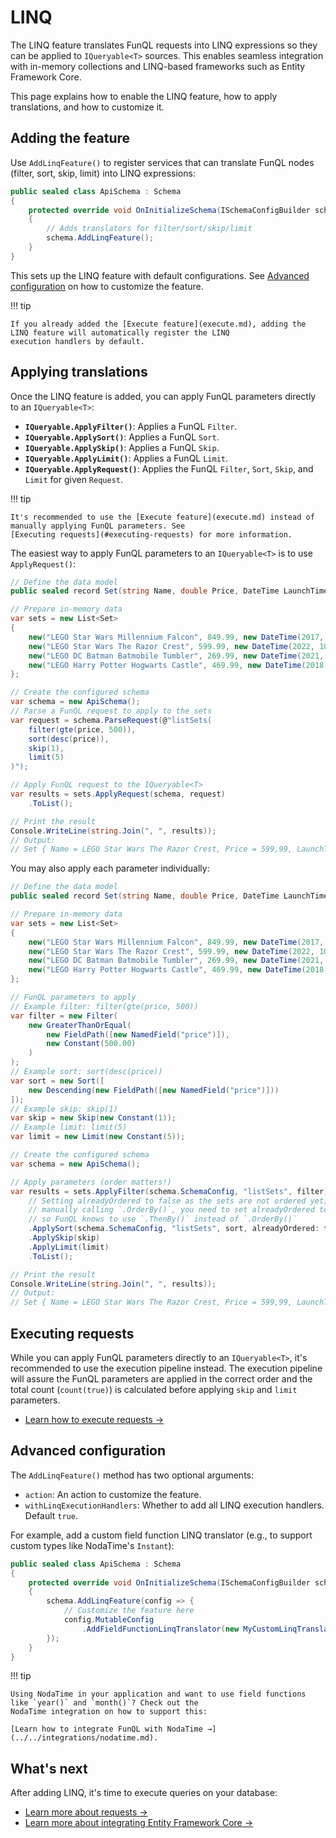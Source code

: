 ﻿# LINQ

The LINQ feature translates FunQL requests into LINQ expressions so they can be applied to `IQueryable<T>` sources. This
enables seamless integration with in-memory collections and LINQ-based frameworks such as Entity Framework Core.

This page explains how to enable the LINQ feature, how to apply translations, and how to customize it.

## Adding the feature

Use `AddLinqFeature()` to register services that can translate FunQL nodes (filter, sort, skip, limit) into LINQ
expressions:

```csharp 
public sealed class ApiSchema : Schema 
{ 
    protected override void OnInitializeSchema(ISchemaConfigBuilder schema) 
    { 
        // Adds translators for filter/sort/skip/limit 
        schema.AddLinqFeature(); 
    } 
}
```

This sets up the LINQ feature with default configurations. See [Advanced configuration](#advanced-configuration) on how 
to customize the feature.

!!! tip

    If you already added the [Execute feature](execute.md), adding the LINQ feature will automatically register the LINQ 
    execution handlers by default.

## Applying translations

Once the LINQ feature is added, you can apply FunQL parameters directly to an `IQueryable<T>`:

- **`IQueryable.ApplyFilter()`**: Applies a FunQL `Filter`.
- **`IQueryable.ApplySort()`**: Applies a FunQL `Sort`.
- **`IQueryable.ApplySkip()`**: Applies a FunQL `Skip`.
- **`IQueryable.ApplyLimit()`**: Applies a FunQL `Limit`.
- **`IQueryable.ApplyRequest()`**: Applies the FunQL `Filter`, `Sort`, `Skip`, and `Limit` for given `Request`.

!!! tip

    It's recommended to use the [Execute feature](execute.md) instead of manually applying FunQL parameters. See 
    [Executing requests](#executing-requests) for more information.

The easiest way to apply FunQL parameters to an `IQueryable<T>` is to use `ApplyRequest()`:

```csharp
// Define the data model
public sealed record Set(string Name, double Price, DateTime LaunchTime);

// Prepare in-memory data
var sets = new List<Set>
{
    new("LEGO Star Wars Millennium Falcon", 849.99, new DateTime(2017, 10, 01)),
    new("LEGO Star Wars The Razor Crest", 599.99, new DateTime(2022, 10, 03)),
    new("LEGO DC Batman Batmobile Tumbler", 269.99, new DateTime(2021, 11, 01)),
    new("LEGO Harry Potter Hogwarts Castle", 469.99, new DateTime(2018, 09, 01)),
};

// Create the configured schema
var schema = new ApiSchema();
// Parse a FunQL request to apply to the sets
var request = schema.ParseRequest(@"listSets(
    filter(gte(price, 500)),
    sort(desc(price)), 
    skip(1),
    limit(5)
)");

// Apply FunQL request to the IQueryable<T>
var results = sets.ApplyRequest(schema, request)
    .ToList();

// Print the result
Console.WriteLine(string.Join(", ", results));
// Output:
// Set { Name = LEGO Star Wars The Razor Crest, Price = 599,99, LaunchTime = 3-10-2022 00:00:00 }
```

You may also apply each parameter individually:

```csharp
// Define the data model
public sealed record Set(string Name, double Price, DateTime LaunchTime);

// Prepare in-memory data
var sets = new List<Set>
{
    new("LEGO Star Wars Millennium Falcon", 849.99, new DateTime(2017, 10, 01)),
    new("LEGO Star Wars The Razor Crest", 599.99, new DateTime(2022, 10, 03)),
    new("LEGO DC Batman Batmobile Tumbler", 269.99, new DateTime(2021, 11, 01)),
    new("LEGO Harry Potter Hogwarts Castle", 469.99, new DateTime(2018, 09, 01)),
};

// FunQL parameters to apply
// Example filter: filter(gte(price, 500))
var filter = new Filter(
    new GreaterThanOrEqual( 
        new FieldPath([new NamedField("price")]), 
        new Constant(500.00) 
    )
);
// Example sort: sort(desc(price))
var sort = new Sort([
    new Descending(new FieldPath([new NamedField("price")]))
]);
// Example skip: skip(1)
var skip = new Skip(new Constant(1));
// Example limit: limit(5)
var limit = new Limit(new Constant(5));

// Create the configured schema
var schema = new ApiSchema();

// Apply parameters (order matters!)
var results = sets.ApplyFilter(schema.SchemaConfig, "listSets", filter) 
    // Setting alreadyOrdered to false as the sets are not ordered yet; When 
    // manually calling `.OrderBy()`, you need to set alreadyOrdered to true, 
    // so FunQL knows to use `.ThenBy()` instead of `.OrderBy()` 
    .ApplySort(schema.SchemaConfig, "listSets", sort, alreadyOrdered: false)
    .ApplySkip(skip)
    .ApplyLimit(limit)
    .ToList();

// Print the result
Console.WriteLine(string.Join(", ", results));
// Output:    
// Set { Name = LEGO Star Wars The Razor Crest, Price = 599,99, LaunchTime = 3-10-2022 00:00:00 }
```

## Executing requests

While you can apply FunQL parameters directly to an `IQueryable<T>`, it's recommended to use the execution pipeline
instead. The execution pipeline will assure the FunQL parameters are applied in the correct order and the total count 
(`count(true)`) is calculated before applying `skip` and `limit` parameters.

- [Learn how to execute requests →](../../executing-queries/index.md)

## Advanced configuration

The `AddLinqFeature()` method has two optional arguments:

- `action`: An action to customize the feature.
- `withLinqExecutionHandlers`: Whether to add all LINQ execution handlers. Default `true`.

For example, add a custom field function LINQ translator (e.g., to support custom types like NodaTime's `Instant`):

```csharp 
public sealed class ApiSchema : Schema 
{ 
    protected override void OnInitializeSchema(ISchemaConfigBuilder schema) 
    { 
        schema.AddLinqFeature(config => { 
            // Customize the feature here            
            config.MutableConfig
                .AddFieldFunctionLinqTranslator(new MyCustomLinqTranslator());
        });
    }
}
```

!!! tip

    Using NodaTime in your application and want to use field functions like `year()` and `month()`? Check out the 
    NodaTime integration on how to support this:

    [Learn how to integrate FunQL with NodaTime →](../../integrations/nodatime.md).

## What's next

After adding LINQ, it's time to execute queries on your database:

- [Learn more about requests →](../requests.md)
- [Learn more about integrating Entity Framework Core →](../../integrations/efcore.md)